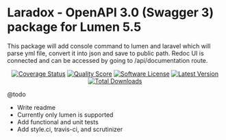 Laradox - OpenAPI 3.0 (Swagger 3) package for Lumen 5.5
====================

This package will add console command to lumen and laravel which will parse yml file, convert it into json and save to public path.
Redoc UI is connected and can be accessed by going to /api/documentation route.

<p align="center">
<a href="https://scrutinizer-ci.com/g/iocaste/laradox/code-structure"><img src="https://img.shields.io/scrutinizer/coverage/g/iocaste/laradox.svg?style=flat-square" alt="Coverage Status"></img></a>
<a href="https://scrutinizer-ci.com/g/iocaste/laradox"><img src="https://img.shields.io/scrutinizer/g/iocaste/laradox.svg?style=flat-square" alt="Quality Score"></img></a>
<a href="LICENSE"><img src="https://img.shields.io/badge/license-MIT-brightgreen.svg?style=flat-square" alt="Software License"></img></a>
<a href="https://github.com/iocaste/laradox/releases"><img src="https://img.shields.io/github/release/iocaste/laradox.svg?style=flat-square" alt="Latest Version"></img></a>
<a href="https://packagist.org/packages/iocaste/laradox"><img src="https://img.shields.io/packagist/dt/iocaste/laradox.svg?style=flat-square" alt="Total Downloads"></img></a>
</p>

@todo

* Write readme
* Currently only lumen is supported
* Add functional and unit tests
* Add style.ci, travis-ci, and scrutinizer
